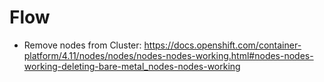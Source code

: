 # Flow

- Remove nodes from Cluster: https://docs.openshift.com/container-platform/4.11/nodes/nodes/nodes-nodes-working.html#nodes-nodes-working-deleting-bare-metal_nodes-nodes-working
